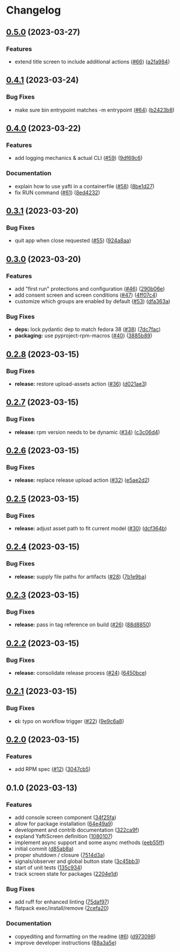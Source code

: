 # Changelog

## [0.5.0](https://github.com/ublue-os/yafti/compare/v0.4.1...v0.5.0) (2023-03-27)


### Features

* extend title screen to include additional actions ([#66](https://github.com/ublue-os/yafti/issues/66)) ([a2fa984](https://github.com/ublue-os/yafti/commit/a2fa9848258b91c3f833a11751af1bf4c1a5bae2))

## [0.4.1](https://github.com/ublue-os/yafti/compare/v0.4.0...v0.4.1) (2023-03-24)


### Bug Fixes

* make sure bin entrypoint matches -m entrypoint ([#64](https://github.com/ublue-os/yafti/issues/64)) ([b2423b8](https://github.com/ublue-os/yafti/commit/b2423b81355496dde8b930ddeaaeca5d2eaf0baa))

## [0.4.0](https://github.com/ublue-os/yafti/compare/v0.3.1...v0.4.0) (2023-03-22)


### Features

* add logging mechanics & actual CLI ([#59](https://github.com/ublue-os/yafti/issues/59)) ([9df69c6](https://github.com/ublue-os/yafti/commit/9df69c6225f6d6b285182cdd5a65eb959fac8604))


### Documentation

* explain how to use yafti in a containerfile ([#58](https://github.com/ublue-os/yafti/issues/58)) ([8be1d27](https://github.com/ublue-os/yafti/commit/8be1d27965e1f5f6bb84a95f310f51fa83881cae))
* fix RUN command ([#61](https://github.com/ublue-os/yafti/issues/61)) ([8ed4232](https://github.com/ublue-os/yafti/commit/8ed4232dfc6ddd6759dd149bb17739fa3d196f19))

## [0.3.1](https://github.com/ublue-os/yafti/compare/v0.3.0...v0.3.1) (2023-03-20)


### Bug Fixes

* quit app when close requested ([#55](https://github.com/ublue-os/yafti/issues/55)) ([924a8aa](https://github.com/ublue-os/yafti/commit/924a8aaf1332e9dfe91157f352a35b55448d860f))

## [0.3.0](https://github.com/ublue-os/yafti/compare/v0.2.8...v0.3.0) (2023-03-20)


### Features

* add "first run" protections and configuration ([#46](https://github.com/ublue-os/yafti/issues/46)) ([290b06e](https://github.com/ublue-os/yafti/commit/290b06ee836421673410a6313234c7d2d45e15c1))
* add consent screen and screen conditions ([#47](https://github.com/ublue-os/yafti/issues/47)) ([4ff07c4](https://github.com/ublue-os/yafti/commit/4ff07c484f8f451978870c54a2db224dae8eb0f9))
* customize which groups are enabled by default ([#53](https://github.com/ublue-os/yafti/issues/53)) ([dfa363a](https://github.com/ublue-os/yafti/commit/dfa363a8a72f7b50ceb20870a7dc6890723bd3e2))


### Bug Fixes

* **deps:** lock pydantic dep to match fedora 38 ([#38](https://github.com/ublue-os/yafti/issues/38)) ([7dc7fac](https://github.com/ublue-os/yafti/commit/7dc7fac7a32d9edc54148e69abf02c35f569302e))
* **packaging:** use pyproject-rpm-macros ([#40](https://github.com/ublue-os/yafti/issues/40)) ([3885b89](https://github.com/ublue-os/yafti/commit/3885b892456036bca93a1cfb629754a4e772cf35))

## [0.2.8](https://github.com/ublue-os/yafti/compare/v0.2.7...v0.2.8) (2023-03-15)


### Bug Fixes

* **release:** restore upload-assets action ([#36](https://github.com/ublue-os/yafti/issues/36)) ([d021ae3](https://github.com/ublue-os/yafti/commit/d021ae339346980251c3f1f0f19fdde9c070e877))

## [0.2.7](https://github.com/ublue-os/yafti/compare/v0.2.6...v0.2.7) (2023-03-15)


### Bug Fixes

* **release:** rpm version needs to be dynamic ([#34](https://github.com/ublue-os/yafti/issues/34)) ([c3c06d4](https://github.com/ublue-os/yafti/commit/c3c06d4210472d441a77ffd3718217d370fb5be9))

## [0.2.6](https://github.com/ublue-os/yafti/compare/v0.2.5...v0.2.6) (2023-03-15)


### Bug Fixes

* **release:** replace release upload action ([#32](https://github.com/ublue-os/yafti/issues/32)) ([e5ae2d2](https://github.com/ublue-os/yafti/commit/e5ae2d2132982d4185960d33331ab08bf769f1c2))

## [0.2.5](https://github.com/ublue-os/yafti/compare/v0.2.4...v0.2.5) (2023-03-15)


### Bug Fixes

* **release:** adjust asset path to fit current model ([#30](https://github.com/ublue-os/yafti/issues/30)) ([dcf364b](https://github.com/ublue-os/yafti/commit/dcf364b7ad3300238c51790ca857587e88138d75))

## [0.2.4](https://github.com/ublue-os/yafti/compare/v0.2.3...v0.2.4) (2023-03-15)


### Bug Fixes

* **release:** supply file paths for artifacts ([#28](https://github.com/ublue-os/yafti/issues/28)) ([7b1e9ba](https://github.com/ublue-os/yafti/commit/7b1e9bac84acc35a5a05562cfc4b959cc2a4a695))

## [0.2.3](https://github.com/ublue-os/yafti/compare/v0.2.2...v0.2.3) (2023-03-15)


### Bug Fixes

* **release:** pass in tag reference on build ([#26](https://github.com/ublue-os/yafti/issues/26)) ([88d8850](https://github.com/ublue-os/yafti/commit/88d885062edb4c1f194869f9fcd77563276c11a9))

## [0.2.2](https://github.com/ublue-os/yafti/compare/v0.2.1...v0.2.2) (2023-03-15)


### Bug Fixes

* **release:** consolidate release process ([#24](https://github.com/ublue-os/yafti/issues/24)) ([6450bce](https://github.com/ublue-os/yafti/commit/6450bceb5669f73c6105297932b70a4699a8c58c))

## [0.2.1](https://github.com/ublue-os/yafti/compare/v0.2.0...v0.2.1) (2023-03-15)


### Bug Fixes

* **ci:** typo on workflow trigger ([#22](https://github.com/ublue-os/yafti/issues/22)) ([9e9c6a8](https://github.com/ublue-os/yafti/commit/9e9c6a833cf0834af43dd8d64138c8cec8706386))

## [0.2.0](https://github.com/ublue-os/yafti/compare/v0.1.0...v0.2.0) (2023-03-15)


### Features

* add RPM spec ([#12](https://github.com/ublue-os/yafti/issues/12)) ([3047cb5](https://github.com/ublue-os/yafti/commit/3047cb5ce6484a5df7348117951e33ab26661224))

## 0.1.0 (2023-03-13)


### Features

* add console screen component ([34f25fa](https://github.com/ublue-os/yafti/commit/34f25fae0c2f7534299043d25a6edf73f0582013))
* allow for package installation ([64e49a9](https://github.com/ublue-os/yafti/commit/64e49a9f424a9a4b8cc8ed0e395c19e008b15441))
* development and contrib documentation ([322ca9f](https://github.com/ublue-os/yafti/commit/322ca9f76e72ced437672d9648ed0d5da134774a))
* expland YaftiScreen definition ([1080107](https://github.com/ublue-os/yafti/commit/10801071c925cb2719ea8c5826ab62e6e16c7c7f))
* implement async support and some async methods ([eeb55ff](https://github.com/ublue-os/yafti/commit/eeb55ff97ae7696f43f1e8ae2be331c3ba604717))
* initial commit ([d85ab8a](https://github.com/ublue-os/yafti/commit/d85ab8af779649a0e0d95e53591f56c8b6e02a99))
* proper shutdown / closure ([7514d3a](https://github.com/ublue-os/yafti/commit/7514d3aeb2d92447470d156b02a4b93d4542b087))
* signals/observer and global button state ([3c45bb3](https://github.com/ublue-os/yafti/commit/3c45bb3897fd11a3bc95626a1272353e615f5028))
* start of unit tests ([135c934](https://github.com/ublue-os/yafti/commit/135c93449aec24a2e6d4b6db7be1424931570788))
* track screen state for packages ([2204e1d](https://github.com/ublue-os/yafti/commit/2204e1d4b23f8da5ade290e67451dca4d9afffa7))


### Bug Fixes

* add ruff for enhanced linting ([75daf97](https://github.com/ublue-os/yafti/commit/75daf970e9a5f79662e7963b74e0659223ca01c6))
* flatpack exec/install/remove ([2cefa20](https://github.com/ublue-os/yafti/commit/2cefa207ff9e177cc09a5f5ad806219e357fbc96))


### Documentation

* copyediting and formatting on the readme ([#6](https://github.com/ublue-os/yafti/issues/6)) ([d973098](https://github.com/ublue-os/yafti/commit/d9730989433446e78ebbb7d34817bf10deb5787a))
* improve developer instructions ([88a3a5e](https://github.com/ublue-os/yafti/commit/88a3a5ea0d9a0d3a41d802cd996eac4085cc3433))
